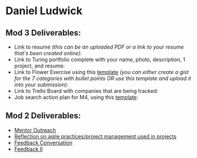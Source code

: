 # Daniel Ludwick

## Mod 3 Deliverables:

* Link to resume *(this can be an uploaded PDF or a link to your resume that's been created online)*: 
* Link to Turing portfolio complete with your name, photo, description, 1 project, and resume:
* Link to Flower Exercise using this [template](https://github.com/turingschool/career-development-curriculum/blob/master/files/Career%20Unit%20-%20The%20Flower%20Diagram.pdf) *(you can either create a gist for the 7 categories with bullet points OR use this template and upload it into your submission):*
* Link to Trello Board with companies that are being tracked: 
* Job search action plan for M4, using this [template](https://github.com/turingschool/career-development-curriculum/blob/master/module_three/mod_4_action_plan_template.md):

## Mod 2 Deliverables:
 * [Mentor Outreach](https://gist.github.com/danielbucket/c555d58c729b4654a17f8a15f6178b21)
 * [Reflection on agile practices/project management used in projects](https://gist.github.com/danielbucket/89ec45102494a06d4799a1c7f191bc0a)
 * [Feedback Conversation](https://gist.github.com/danielbucket/f0244378b20349210c4956e928e6306e)
 * [Feedback II](https://gist.github.com/danielbucket/628e8846cd80e7c502c35182a1b7e42b)
